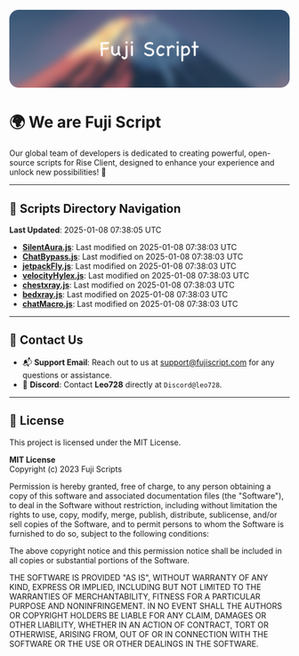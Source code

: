 ![Banner](.github/b.webp)

# 🌍 **We are Fuji Script**

Our global team of developers is dedicated to creating powerful, open-source scripts for Rise Client, designed to enhance your experience and unlock new possibilities! 🌟

---
<!-- SCRIPTS_NAVIGATION_START -->
## 📂 **Scripts Directory Navigation**

**Last Updated**: 2025-01-08 07:38:05 UTC

- **[SilentAura.js](scripts/SilentAura.js)**: Last modified on 2025-01-08 07:38:03 UTC
- **[ChatBypass.js](scripts/ChatBypass.js)**: Last modified on 2025-01-08 07:38:03 UTC
- **[jetpackFly.js](scripts/jetpackFly.js)**: Last modified on 2025-01-08 07:38:03 UTC
- **[velocityHylex.js](scripts/velocityHylex.js)**: Last modified on 2025-01-08 07:38:03 UTC
- **[chestxray.js](scripts/chestxray.js)**: Last modified on 2025-01-08 07:38:03 UTC
- **[bedxray.js](scripts/bedxray.js)**: Last modified on 2025-01-08 07:38:03 UTC
- **[chatMacro.js](scripts/chatMacro.js)**: Last modified on 2025-01-08 07:38:03 UTC

<!-- SCRIPTS_NAVIGATION_END -->

---

## 💬 **Contact Us**  
- 📬 **Support Email**: Reach out to us at [support@fujiscript.com](mailto:support@fujiscript.com) for any questions or assistance.  
- 💬 **Discord**: Contact **Leo728** directly at `Discord@leo728`.

---

## 📜 **License**

This project is licensed under the MIT License.  

**MIT License**  
Copyright (c) 2023 Fuji Scripts  

Permission is hereby granted, free of charge, to any person obtaining a copy of this software and associated documentation files (the "Software"), to deal in the Software without restriction, including without limitation the rights to use, copy, modify, merge, publish, distribute, sublicense, and/or sell copies of the Software, and to permit persons to whom the Software is furnished to do so, subject to the following conditions:  

The above copyright notice and this permission notice shall be included in all copies or substantial portions of the Software.  

THE SOFTWARE IS PROVIDED "AS IS", WITHOUT WARRANTY OF ANY KIND, EXPRESS OR IMPLIED, INCLUDING BUT NOT LIMITED TO THE WARRANTIES OF MERCHANTABILITY, FITNESS FOR A PARTICULAR PURPOSE AND NONINFRINGEMENT. IN NO EVENT SHALL THE AUTHORS OR COPYRIGHT HOLDERS BE LIABLE FOR ANY CLAIM, DAMAGES OR OTHER LIABILITY, WHETHER IN AN ACTION OF CONTRACT, TORT OR OTHERWISE, ARISING FROM, OUT OF OR IN CONNECTION WITH THE SOFTWARE OR THE USE OR OTHER DEALINGS IN THE SOFTWARE.  
